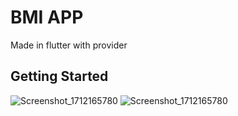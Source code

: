 # BMI APP

Made in flutter with provider

## Getting Started

![Screenshot_1712165780](https://github.com/poteznyszymon/Bmi_flutter_app/assets/77408864/6b35c76b-7004-44ee-b0da-d9af14e94594)
![Screenshot_1712165780](https://github.com/poteznyszymon/Bmi_flutter_app/assets/77408864/1849640e-fade-460e-916f-f96e747a3851)
